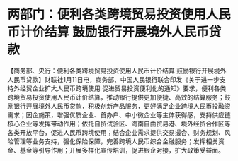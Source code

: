 # 两部门：便利各类跨境贸易投资使用人民币计价结算 鼓励银行开展境外人民币贷款

【商务部、央行：便利各类跨境贸易投资使用人民币计价结算
鼓励银行开展境外人民币贷款】财联社1月11日电，商务部、中国人民银行联合印发《关于进一步支持外经贸企业扩大人民币跨境使用
促进贸易投资便利化的通知》要求，便利各类跨境贸易投资使用人民币计价结算，推动银行提供更加便捷、高效的结算服务；鼓励银行开展境外人民币贷款，积极创新产品服务，更好满足企业跨境人民币投融资需求；因企施策，增强优质企业、首办户、中小微企业等主体获得感，支持供应链核心企业等发挥带动作用；依托自贸试验区、海南自由贸易港、境外经贸合作区等各类开放平台，促进人民币跨境使用；结合企业需求提供交易撮合、财务规划、风险管理等业务支持，强化保险保障，完善跨境人民币综合金融服务；发挥相关资金、基金等引导作用；开展多样化宣传培训，促进银企对接，扩大政策受益面。

